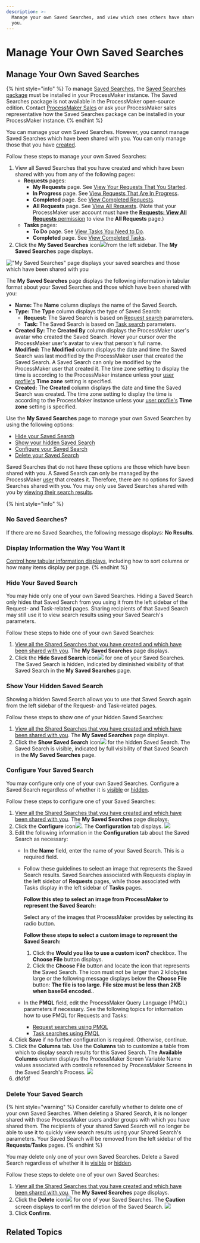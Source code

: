 ```yaml
---
description: >-
  Manage your own Saved Searches, and view which ones others have shared with
  you.
---
```


# Manage Your Own Saved Searches

## Manage Your Own Saved Searches

{% hint style="info" %}
To manage [Saved Searches](what-is-a-saved-search.md), the [Saved Searches package](../../package-development-distribution/package-a-connector/saved-searches-package.md) must be installed in your ProcessMaker instance. The Saved Searches package is not available in the ProcessMaker open-source edition. Contact [ProcessMaker Sales](mailto:sales@processmaker.com) or ask your ProcessMaker sales representative how the Saved Searches package can be installed in your ProcessMaker instance.
{% endhint %}

You can manage your own Saved Searches. However, you cannot manage Saved Searches which have been shared with you. You can only manage those that you have [created](create-and-share-a-saved-search.md).

Follow these steps to manage your own Saved Searches:

1. View all Saved Searches that you have created and which have been shared with you from any of the following pages:
   * **Requests** pages:
     * **My Requests** page. See [View Your Requests That You Started](../requests/view-started-requests.md#view-your-requests).
     * **In Progress** page. See [View Requests That Are In Progress](../requests/view-in-progress-requests.md#view-in-progress-requests-in-which-you-are-participating).
     * **Completed** page. See [View Completed Requests](../requests/view-completed-requests.md#view-completed-requests-in-which-you-participated).
     * **All Requests** page. See [View All Requests](../requests/view-all-requests.md#view-all-requests-in-your-organization). \(Note that your ProcessMaker user account must have the [**Requests: View All Requests** permission](../../processmaker-administration/permission-descriptions-for-users-and-groups.md#requests) to view the **All Requests** page.\)
   * **Tasks** pages:
     * **To Do** page. See [View Tasks You Need to Do](../task-management/view-tasks-you-need-to-do.md).
     * **Completed** page. See [View Completed Tasks](../task-management/view-completed-tasks.md).
2. Click the **My Saved Searches** icon![](../../.gitbook/assets/save-search-icon-package-requests-tasks.png)from the left sidebar. The **My Saved Searches** page displays.

![&quot;My Saved Searches&quot; page displays your saved searches and those which have been shared with you](../../.gitbook/assets/my-saved-searches-page-package-requests-tasks.png)

The **My Saved Searches** page displays the following information in tabular format about your Saved Searches and those which have been shared with you:

* **Name:** The **Name** column displays the name of the Saved Search.
* **Type:** The **Type** column displays the type of Saved Search:
  * **Request:** The Saved Search is based on [Request search](../requests/search-for-a-request.md#save-and-share-a-search) parameters.
  * **Task:** The Saved Search is based on [Task search](../task-management/search-for-a-task.md) parameters.
* **Created By:** The **Created By** column displays the ProcessMaker user's avatar who created the Saved Search. Hover your cursor over the ProcessMaker user's avatar to view that person's full name.
* **Modified:** The **Modified** column displays the date and time the Saved Search was last modified by the ProcessMaker user that created the Saved Search. A Saved Search can only be modified by the ProcessMaker user that created it. The time zone setting to display the time is according to the ProcessMaker instance unless your [user profile's](../profile-settings.md#change-your-profile-settings) **Time zone** setting is specified.
* **Created:** The **Created** column displays the date and time the Saved Search was created. The time zone setting to display the time is according to the ProcessMaker instance unless your [user profile's](../profile-settings.md#change-your-profile-settings) **Time zone** setting is specified.

Use the **My Saved Searches** page to manage your own Saved Searches by using the following options:

* [Hide your Saved Search](manage-your-saved-searches.md#hide-one-of-your-saved-searches)
* [Show your hidden Saved Search](manage-your-saved-searches.md#show-one-of-your-hidden-saved-searches)
* [Configure your Saved Search](manage-your-saved-searches.md#configure-one-of-your-saved-searches)
* [Delete your Saved Search](manage-your-saved-searches.md#delete-one-of-your-saved-searches)

Saved Searches that do not have these options are those which have been shared with you. A Saved Search can only be managed by the ProcessMaker [user](../../processmaker-administration/add-users/what-is-a-user.md) that creates it. Therefore, there are no options for Saved Searches shared with you. You may only use Saved Searches shared with you by [viewing their search results](view-saved-searches-that-are-shared-with-you.md).

{% hint style="info" %}
### No Saved Searches?

If there are no Saved Searches, the following message displays: **No Results**.

### Display Information the Way You Want It

[Control how tabular information displays](../control-how-requests-display-in-a-tab.md), including how to sort columns or how many items display per page.
{% endhint %}

### Hide Your Saved Search

You may hide only one of your own Saved Searches. Hiding a Saved Search only hides that Saved Search from you using it from the left sidebar of the Request- and Task-related pages. Sharing recipients of that Saved Search may still use it to view search results using your Saved Search's parameters.

Follow these steps to hide one of your own Saved Searches:

1. [View all the Shared Searches that you have created and which have been shared with you](manage-your-saved-searches.md#manage-your-own-saved-searches). The **My Saved Searches** page displays.
2. Click the **Hide Saved Search** icon![](../../.gitbook/assets/hide-saved-search-icon-package.png) for one of your Saved Searches. The Saved Search is hidden, indicated by diminished visibility of that Saved Search in the **My Saved Searches** page.

### Show Your Hidden Saved Search

Showing a hidden Saved Search allows you to use that Saved Search again from the left sidebar of the Request- and Task-related pages.

Follow these steps to show one of your hidden Saved Searches:

1. [View all the Shared Searches that you have created and which have been shared with you](manage-your-saved-searches.md#manage-your-own-saved-searches). The **My Saved Searches** page displays.
2. Click the **Show Saved Search** icon![](../../.gitbook/assets/show-saved-search-icon-package.png) for the hidden Saved Search. The Saved Search is visible, indicated by full visibility of that Saved Search in the **My Saved Searches** page.

### Configure Your Saved Search

You may configure only one of your own Saved Searches. Configure a Saved Search regardless of whether it is [visible](manage-your-saved-searches.md#show-your-hidden-saved-search) or [hidden](manage-your-saved-searches.md#hide-your-saved-search).

Follow these steps to configure one of your Saved Searches:

1. [View all the Shared Searches that you have created and which have been shared with you](manage-your-saved-searches.md#manage-your-own-saved-searches). The **My Saved Searches** page displays.
2. Click the **Configure** icon![](../../.gitbook/assets/configure-process-icon-processes-page-processes.png). The **Configuration** tab displays. ![](../../.gitbook/assets/configuration-tab-saved-searches-package.png) 
3. Edit the following information in the **Configuration** tab about the Saved Search as necessary:
   * In the **Name** field, enter the name of your Saved Search. This is a required field.
   * Follow these guidelines to select an image that represents the Saved Search results. Saved Searches associated with Requests display in the left sidebar of **Requests** pages, while those associated with Tasks display in the left sidebar of **Tasks** pages.

     **Follow this step to select an image from ProcessMaker to represent the Saved Search:**

     Select any of the images that ProcessMaker provides by selecting its radio button.

     **Follow these steps to select a custom image to represent the Saved Search:**

     1. Click the **Would you like to use a custom icon?** checkbox. The **Choose File** button displays.
     2. Click the **Choose File** button and locate the icon that represents the Saved Search. The icon must not be larger than 2 kilobytes large or the following message displays below the **Choose File** button: **The file is too large. File size must be less than 2KB when base64 encoded.**.

   * In the **PMQL** field, edit the ProcessMaker Query Language \(PMQL\) parameters if necessary. See the following topics for information how to use PMQL for Requests and Tasks:
     * [Request searches using PMQL](../requests/search-for-a-request.md#advanced-search-for-a-request)
     * [Task searches using PMQL](../task-management/search-for-a-task.md#advanced-search-for-a-task)
4. Click **Save** if no further configuration is required. Otherwise, continue.
5. Click the **Columns** tab. Use the **Columns** tab to customize a table from which to display search results for this Saved Search. The **Available Columns** column displays the ProcessMaker Screen Variable Name values associated with controls referenced by ProcessMaker Screens in the Saved Search's Process. ![](../../.gitbook/assets/columns-tab-saved-searches-package.png) 
6. dfdfdf

### Delete Your Saved Search

{% hint style="warning" %}
Consider carefully whether to delete one of your own Saved Searches. When deleting a Shared Search, it is no longer shared with those ProcessMaker users and/or groups with which you have shared them. The recipients of your shared Saved Search will no longer be able to use it to quickly view search results using your Shared Search's parameters. Your Saved Search will be removed from the left sidebar of the **Requests**/**Tasks** pages.
{% endhint %}

You may delete only one of your own Saved Searches. Delete a Saved Search regardless of whether it is [visible](manage-your-saved-searches.md#show-your-hidden-saved-search) or [hidden](manage-your-saved-searches.md#hide-your-saved-search).

Follow these steps to delete one of your own Saved Searches:

1. [View all the Shared Searches that you have created and which have been shared with you](manage-your-saved-searches.md#manage-your-own-saved-searches). The **My Saved Searches** page displays.
2. Click the **Delete** icon![](../../.gitbook/assets/trash-icon-process-modeler-processes.png) for one of your Saved Searches. The **Caution** screen displays to confirm the deletion of the Saved Search.  ![](../../.gitbook/assets/caution-delete-saved-search-package.png) 
3. Click **Confirm**.

## Related Topics



